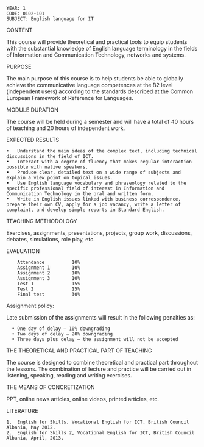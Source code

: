     YEAR: 1
    CODE: 0102-101
    SUBJECT: English language for IT

CONTENT

This course will provide theoretical and practical tools to equip students with the substantial knowledge of English language terminology in the fields of Information and Communication Technology, networks and systems.

PURPOSE

The main purpose of this course is to help students be able to globally achieve the communicative language competences at the B2 level (independent users) according to the standards described at the Common European Framework of Reference for Languages.

MODULE DURATION

The course will be held during a semester and will have a total of 40 hours of teaching and 20 hours of independent work.

EXPECTED RESULTS

    •	Understand the main ideas of the complex text, including technical discussions in the field of ICT.
    •	Interact with a degree of fluency that makes regular interaction possible with native speakers.
    •	Produce clear, detailed text on a wide range of subjects and explain a view point on topical issues.
    •	Use English language vocabulary and phraseology related to the specific professional field of interest in Information and Communication Technology in the oral and written form.
    •	Write in English issues linked with business correspondence, prepare their own CV, apply for a job vacancy, write a letter of complaint, and develop simple reports in Standard English. 

TEACHING METHODOLOGY

Exercises, assignments, presentations, projects, group work, discussions, debates, simulations, role play, etc.

EVALUATION

        Attendance 			10%
        Assignment 1 		10%
        Assignment 2 		10%
        Assignment 3 		10%
        Test 1 			    15%
        Test 2  		    15%
        Final test 			30%


Assignment policy:

Late submission of the assignments will result in the following penalties as:

      •	One day of delay – 10% downgrading
      •	Two days of delay – 20% downgrading 
      •	Three days plus delay – the assignment will not be accepted


THE THEORETICAL AND PRACTICAL PART OF TEACHING

The course is designed to combine theoretical and practical part throughout the lessons. The combination of lecture and practice will be carried out in listening, speaking, reading and writing exercises. 

THE MEANS OF CONCRETIZATION

PPT, online news articles, online videos, printed articles, etc. 

LITERATURE

    1.	English for Skills, Vocational English for ICT, British Council Albania, May 2012.
    2.	English for Skills 2, Vocational English for ICT, British Council Albania, April, 2013.

